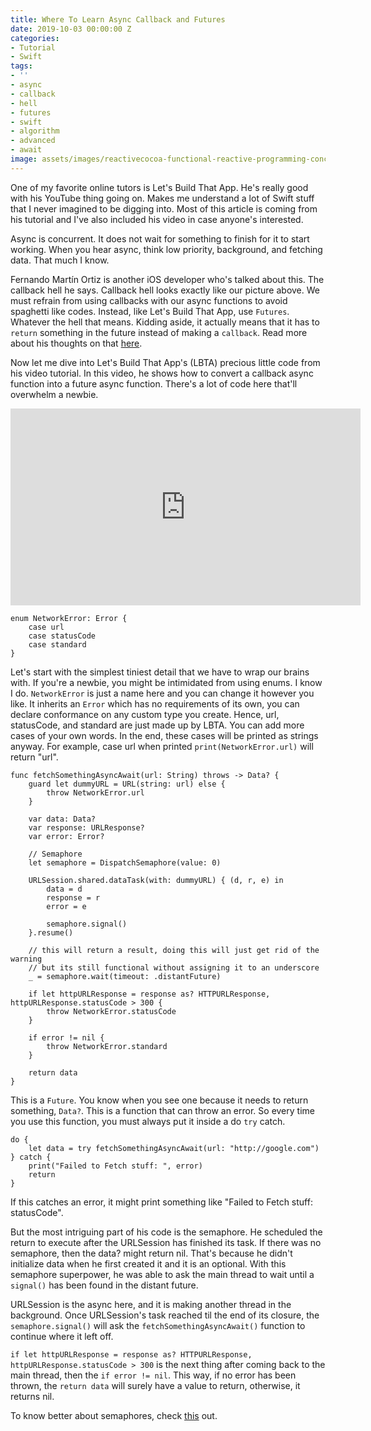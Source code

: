 ```yaml
---
title: Where To Learn Async Callback and Futures
date: 2019-10-03 00:00:00 Z
categories:
- Tutorial
- Swift
tags:
- ''
- async
- callback
- hell
- futures
- swift
- algorithm
- advanced
- await
image: assets/images/reactivecocoa-functional-reactive-programming-concepts-in-ios-11-638.jpg
---
```


One of my favorite online tutors is Let's Build That App. He's really good with his YouTube thing going on. Makes me understand a lot of Swift stuff that I never imagined to be digging into. Most of this article is coming from his tutorial and I've also included his video in case anyone's interested.

Async is concurrent. It does not wait for something to finish for it to start working. When you hear async, think low priority, background, and fetching data. That much I know. 

Fernando Martín Ortiz is another iOS developer who's talked about this. The callback hell he says. Callback hell looks exactly like our picture above. We must refrain from using callbacks with our async functions to avoid spaghetti like codes. Instead, like Let's Build That App, use `Futures`. Whatever the hell that means. Kidding aside, it actually means that it has to `return` something in the future instead of making a `callback`. Read more about his thoughts on that [here][managing]. 

Now let me dive into Let's Build That App's (LBTA) precious little code from his video tutorial. In this video, he shows how to convert a callback async function into a future async function. There's a lot of code here that'll overwhelm a newbie.

<iframe width="560" height="315" src="https://www.youtube.com/embed/JHqxmBFrWl8" frameborder="0" allow="accelerometer; autoplay; encrypted-media; gyroscope; picture-in-picture" allowfullscreen></iframe>

```
enum NetworkError: Error {
    case url
    case statusCode
    case standard
}
```

Let's start with the simplest tiniest detail that we have to wrap our brains with. If you're a newbie, you might be intimidated from using enums. I know I do. `NetworkError` is just a name here and you can change it however you like. It inherits an `Error` which has no requirements of its own, you can declare conformance on any custom type you create. Hence, url, statusCode, and standard are just made up by LBTA. You can add more cases of your own words. In the end, these cases will be printed as strings anyway. For example, case url when printed `print(NetworkError.url)` will return "url". 

```
func fetchSomethingAsyncAwait(url: String) throws -> Data? {
    guard let dummyURL = URL(string: url) else {
        throw NetworkError.url
    }
    
    var data: Data?
    var response: URLResponse?
    var error: Error?
    
    // Semaphore
    let semaphore = DispatchSemaphore(value: 0)
		
    URLSession.shared.dataTask(with: dummyURL) { (d, r, e) in
        data = d
        response = r
        error = e
        
        semaphore.signal()
    }.resume()
    
    // this will return a result, doing this will just get rid of the warning
    // but its still functional without assigning it to an underscore
    _ = semaphore.wait(timeout: .distantFuture)
    
    if let httpURLResponse = response as? HTTPURLResponse, httpURLResponse.statusCode > 300 {
        throw NetworkError.statusCode
    }
    
    if error != nil {
        throw NetworkError.standard
    }
    
    return data
}
```

This is a `Future`. You know when you see one because it needs to return something, `Data?`. This is a function that can throw an error. So every time you use this function, you must always put it inside a do `try` catch. 

```
do {
    let data = try fetchSomethingAsyncAwait(url: "http://google.com")
} catch {
    print("Failed to Fetch stuff: ", error)
    return
}
```
 
If this catches an error, it might print something like "Failed to Fetch stuff: statusCode". 

But the most intriguing part of his code is the semaphore. He scheduled the return to execute after the URLSession has finished its task. If there was no semaphore, then the data? might return nil. That's because he didn't initialize data when he first created it and it is an optional. With this semaphore superpower, he was able to ask the main thread to wait until a `signal()` has been found in the distant future. 

URLSession is the async here, and it is making another thread in the background. Once URLSession's task reached til the end of its closure, the `semaphore.signal()` will ask the `fetchSomethingAsyncAwait()` function to continue where it left off. 

`if let httpURLResponse = response as? HTTPURLResponse, httpURLResponse.statusCode > 300` is the next thing after coming back to the main thread, then the `if error != nil`. This way, if no error has been thrown, the `return data` will surely have a value to return, otherwise, it returns nil.

To know better about semaphores, check [this][sem] out.


[managing]: https://medium.com/ios-os-x-development/managing-async-code-in-swift-d7be44cae89f#targetText=You%20call%20that%20function%20and,resolved%2C%20is%20commonly%20called%20then.
[sem]: /blog/where-better-to-understand-semaphores-swift/
